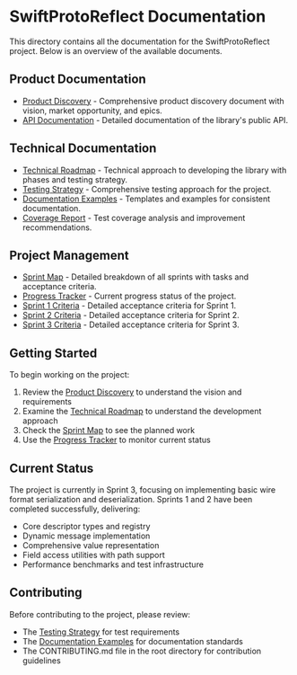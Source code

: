 # SwiftProtoReflect Documentation

This directory contains all the documentation for the SwiftProtoReflect project. Below is an overview of the available documents.

## Product Documentation

- [Product Discovery](SwiftProtoReflect_Product_Discovery.md) - Comprehensive product discovery document with vision, market opportunity, and epics.
- [API Documentation](SwiftProtoReflect_API_Documentation.md) - Detailed documentation of the library's public API.

## Technical Documentation

- [Technical Roadmap](SwiftProtoReflect_Technical_Roadmap.md) - Technical approach to developing the library with phases and testing strategy.
- [Testing Strategy](SwiftProtoReflect_Testing_Strategy.md) - Comprehensive testing approach for the project.
- [Documentation Examples](SwiftProtoReflect_Documentation_Examples.md) - Templates and examples for consistent documentation.
- [Coverage Report](SwiftProtoReflect_Coverage_Report.md) - Test coverage analysis and improvement recommendations.

## Project Management

- [Sprint Map](SwiftProtoReflect_Sprint_Map.md) - Detailed breakdown of all sprints with tasks and acceptance criteria.
- [Progress Tracker](SwiftProtoReflect_Progress_Tracker.md) - Current progress status of the project.
- [Sprint 1 Criteria](SwiftProtoReflect_Sprint1_Criteria.md) - Detailed acceptance criteria for Sprint 1.
- [Sprint 2 Criteria](SwiftProtoReflect_Sprint2_Criteria.md) - Detailed acceptance criteria for Sprint 2.
- [Sprint 3 Criteria](SwiftProtoReflect_Sprint3_Criteria.md) - Detailed acceptance criteria for Sprint 3.

## Getting Started

To begin working on the project:

1. Review the [Product Discovery](SwiftProtoReflect_Product_Discovery.md) to understand the vision and requirements
2. Examine the [Technical Roadmap](SwiftProtoReflect_Technical_Roadmap.md) to understand the development approach
3. Check the [Sprint Map](SwiftProtoReflect_Sprint_Map.md) to see the planned work
4. Use the [Progress Tracker](SwiftProtoReflect_Progress_Tracker.md) to monitor current status

## Current Status

The project is currently in Sprint 3, focusing on implementing basic wire format serialization and deserialization. Sprints 1 and 2 have been completed successfully, delivering:

- Core descriptor types and registry
- Dynamic message implementation
- Comprehensive value representation
- Field access utilities with path support
- Performance benchmarks and test infrastructure

## Contributing

Before contributing to the project, please review:

- The [Testing Strategy](SwiftProtoReflect_Testing_Strategy.md) for test requirements
- The [Documentation Examples](SwiftProtoReflect_Documentation_Examples.md) for documentation standards
- The CONTRIBUTING.md file in the root directory for contribution guidelines 